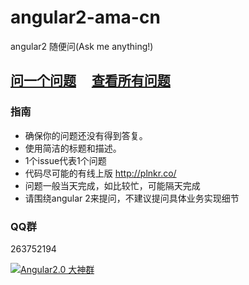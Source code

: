 # angular2-ama-cn
angular2 随便问(Ask me anything!)

## [问一个问题](https://github.com/kittencup/angular2-ama-cn/issues/new) &nbsp;&nbsp;&nbsp; [查看所有问题](https://github.com/kittencup/angular2-ama-cn/issues?utf8=%E2%9C%93&q=is%3Aissue+)

### 指南

- 确保你的问题还没有得到答复。
- 使用简洁的标题和描述。
- 1个issue代表1个问题
- 代码尽可能的有线上版 http://plnkr.co/
- 问题一般当天完成，如比较忙，可能隔天完成
- 请围绕angular 2来提问，不建议提问具体业务实现细节

### QQ群

263752194

<a target="_blank" href="http://shang.qq.com/wpa/qunwpa?idkey=8b3b928036a3bf03b1e1bb71c5b2f748c90b727eb6de67488d05962495b4ef64"><img border="0" src="http://pub.idqqimg.com/wpa/images/group.png" alt="Angular2.0 大神群" title="Angular2.0 大神群"></a>

